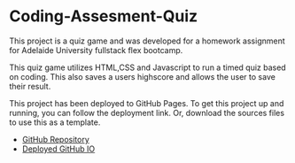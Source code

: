# Coding-Assesment-Quiz


This project is a quiz game and was developed for a homework assignment for Adelaide University fullstack flex bootcamp.

This quiz game utilizes HTML,CSS and Javascript to run a timed quiz based on coding. This also saves a users highscore and allows the user to save their result.

This project has been deployed to GitHub Pages. To get this project up and running, you can follow the deployment link. Or, download the sources files to use this as a template.

* [GitHub Repository](https://github.com/JCONSTANT112/Coding-Assessment-Quiz)
* [Deployed GitHub IO](https://jconstant112.github.io/Coding-Assessment-Quiz/)

